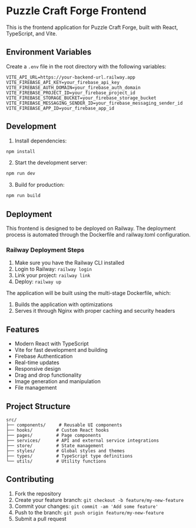 # Puzzle Craft Forge Frontend

This is the frontend application for Puzzle Craft Forge, built with React, TypeScript, and Vite.

## Environment Variables

Create a `.env` file in the root directory with the following variables:

```env
VITE_API_URL=https://your-backend-url.railway.app
VITE_FIREBASE_API_KEY=your_firebase_api_key
VITE_FIREBASE_AUTH_DOMAIN=your_firebase_auth_domain
VITE_FIREBASE_PROJECT_ID=your_firebase_project_id
VITE_FIREBASE_STORAGE_BUCKET=your_firebase_storage_bucket
VITE_FIREBASE_MESSAGING_SENDER_ID=your_firebase_messaging_sender_id
VITE_FIREBASE_APP_ID=your_firebase_app_id
```

## Development

1. Install dependencies:
```bash
npm install
```

2. Start the development server:
```bash
npm run dev
```

3. Build for production:
```bash
npm run build
```

## Deployment

This frontend is designed to be deployed on Railway. The deployment process is automated through the Dockerfile and railway.toml configuration.

### Railway Deployment Steps

1. Make sure you have the Railway CLI installed
2. Login to Railway: `railway login`
3. Link your project: `railway link`
4. Deploy: `railway up`

The application will be built using the multi-stage Dockerfile, which:
1. Builds the application with optimizations
2. Serves it through Nginx with proper caching and security headers

## Features

- Modern React with TypeScript
- Vite for fast development and building
- Firebase Authentication
- Real-time updates
- Responsive design
- Drag and drop functionality
- Image generation and manipulation
- File management

## Project Structure

```
src/
├── components/     # Reusable UI components
├── hooks/         # Custom React hooks
├── pages/         # Page components
├── services/      # API and external service integrations
├── store/         # State management
├── styles/        # Global styles and themes
├── types/         # TypeScript type definitions
└── utils/         # Utility functions
```

## Contributing

1. Fork the repository
2. Create your feature branch: `git checkout -b feature/my-new-feature`
3. Commit your changes: `git commit -am 'Add some feature'`
4. Push to the branch: `git push origin feature/my-new-feature`
5. Submit a pull request 